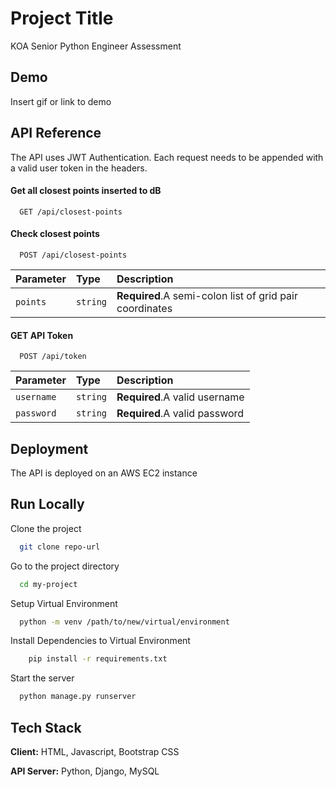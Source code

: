 
# Project Title

KOA Senior Python Engineer Assessment


## Demo

Insert gif or link to demo


## API Reference
The API uses JWT Authentication. Each request needs to be appended with a valid user token in the headers.

#### Get all closest points inserted to dB

```http
  GET /api/closest-points
```

#### Check closest points 

```http
  POST /api/closest-points
```

| Parameter | Type     | Description                       |
| :-------- | :------- | :-------------------------------- |
| `points`      | `string` | **Required**.A semi-colon list of grid pair coordinates |



#### GET API Token

```http
  POST /api/token
```

| Parameter | Type     | Description                       |
| :-------- | :------- | :-------------------------------- |
| `username`      | `string` | **Required**.A valid username |
| `password`      | `string` | **Required**.A valid password |


## Deployment

The API is deployed on an AWS EC2 instance
    
## Run Locally

Clone the project

```bash
  git clone repo-url
```

Go to the project directory

```bash
  cd my-project
```

Setup Virtual Environment

```bash
  python -m venv /path/to/new/virtual/environment
```
Install Dependencies to Virtual Environment

```bash
    pip install -r requirements.txt
```
Start the server

```bash
  python manage.py runserver
```


## Tech Stack

**Client:** HTML, Javascript, Bootstrap CSS

**API Server:** Python, Django, MySQL


